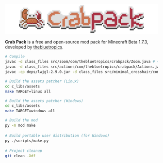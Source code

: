 ![hello world](./crabpack.png)

**Crab Pack** is a free and open-source mod pack for Minecraft Beta 1.7.3,
developed by [thebluetropics](https://github.com/thebluetropics).

```sh
# Compile
javac -d class_files src/zoom/com/thebluetropics/crabpack/Zoom.java # → jdk8
javac -d class_files src/actions/com/thebluetropics/crabpack/Actions.java # → jdk8
javac -cp deps/lwjgl-2.9.0.jar -d class_files src/minimal_crosshair/com/thebluetropics/crabpack/MinimalCrosshair.java # → jdk8
```

```sh
# Build the assets patcher (Linux)
cd c_libs/assets
make TARGET=linux all
```

```sh
# Build the assets patcher (Windows)
cd c_libs/assets
make TARGET=windows all
```

```sh
# Build the mod
py -m mod make

# Build portable user distribution (for Windows)
py ./scripts/make.py

# Project cleanup
git clean -Xdf
```
